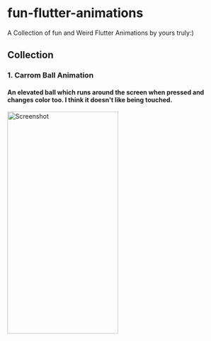 # fun-flutter-animations

A Collection of fun and Weird Flutter Animations by yours truly:)

## Collection

### 1. Carrom Ball Animation

#### An elevated ball which runs around the screen when pressed and changes color too. I think it doesn't like being touched.

<img src="https://user-images.githubusercontent.com/47485188/97220968-4f023000-17f2-11eb-8945-bad7490a3fc9.gif" alt="Screenshot" height="500" width="250"/>
